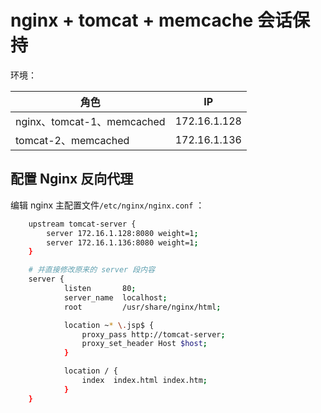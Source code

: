 # nginx + tomcat + memcache 会话保持

环境：

| 角色                       | IP           |
| -------------------------- | ------------ |
| nginx、tomcat-1、memcached | 172.16.1.128 |
| tomcat-2、memcached        | 172.16.1.136 |

## 配置 Nginx 反向代理

编辑 nginx 主配置文件`/etc/nginx/nginx.conf` ：

```bash
    upstream tomcat-server {
        server 172.16.1.128:8080 weight=1;
        server 172.16.1.136:8080 weight=1;
    }

    # 并直接修改原来的 server 段内容
    server {
            listen       80;
            server_name  localhost;
            root         /usr/share/nginx/html;

            location ~* \.jsp$ {
                proxy_pass http://tomcat-server;
                proxy_set_header Host $host;
            }

            location / {
                index  index.html index.htm;
            }
    }
```



